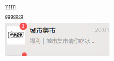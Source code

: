 [111111](doc/1111.md)

[gggdddd](doc/2222.md)

<img title="" src="doc/images/111.png" alt="" data-align="inline">
